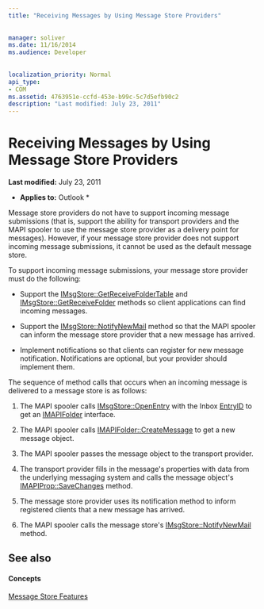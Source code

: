 ```yaml
---
title: "Receiving Messages by Using Message Store Providers"
 
 
manager: soliver
ms.date: 11/16/2014
ms.audience: Developer
 
 
localization_priority: Normal
api_type:
- COM
ms.assetid: 4763951e-ccfd-453e-b99c-5c7d5efb90c2
description: "Last modified: July 23, 2011"
---
```


# Receiving Messages by Using Message Store Providers

 **Last modified:** July 23, 2011 
  
 * **Applies to:** Outlook * 
  
Message store providers do not have to support incoming message submissions (that is, support the ability for transport providers and the MAPI spooler to use the message store provider as a delivery point for messages). However, if your message store provider does not support incoming message submissions, it cannot be used as the default message store.
  
To support incoming message submissions, your message store provider must do the following:
  
- Support the [IMsgStore::GetReceiveFolderTable](imsgstore-getreceivefoldertable.md) and [IMsgStore::GetReceiveFolder](imsgstore-getreceivefolder.md) methods so client applications can find incoming messages. 
    
- Support the [IMsgStore::NotifyNewMail](imsgstore-notifynewmail.md) method so that the MAPI spooler can inform the message store provider that a new message has arrived. 
    
- Implement notifications so that clients can register for new message notification. Notifications are optional, but your provider should implement them.
    
The sequence of method calls that occurs when an incoming message is delivered to a message store is as follows:
  
1. The MAPI spooler calls [IMsgStore::OpenEntry](imsgstore-openentry.md) with the Inbox [EntryID](entryid.md) to get an [IMAPIFolder](imapifolderimapicontainer.md) interface. 
    
2. The MAPI spooler calls [IMAPIFolder::CreateMessage](imapifolder-createmessage.md) to get a new message object. 
    
3. The MAPI spooler passes the message object to the transport provider.
    
4. The transport provider fills in the message's properties with data from the underlying messaging system and calls the message object's [IMAPIProp::SaveChanges](imapiprop-savechanges.md) method. 
    
5. The message store provider uses its notification method to inform registered clients that a new message has arrived.
    
6. The MAPI spooler calls the message store's [IMsgStore::NotifyNewMail](imsgstore-notifynewmail.md) method. 
    
## See also

#### Concepts

[Message Store Features](message-store-features.md)

